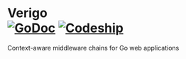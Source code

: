 # Verigo <br> [![GoDoc](https://godoc.org/github.com/pshevtsov/verigo?status.svg)](https://godoc.org/github.com/pshevtsov/verigo) [![Codeship](https://codeship.com/projects/0fe603c0-320c-0133-0398-4217c97728d1/status?branch=master)](https://codeship.com/projects/99814)

Context-aware middleware chains for Go web applications
